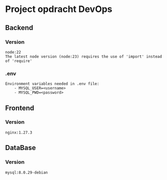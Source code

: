 # Project opdracht DevOps

## Backend
### Version 
    node:22
    The latest node version (node:23) requires the use of 'import' instead of 'require'
### .env
    Environment variables needed in .env file:
        - MYSQL_USER=<username>
        - MYSQL_PWD=<password>

## Frontend
### Version
    nginx:1.27.3

## DataBase
### Version
    mysql:8.0.29-debian